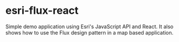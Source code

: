 # esri-flux-react
Simple demo application using Esri's JavaScript API and React.  It also shows how to use the Flux design pattern in a map based application.
